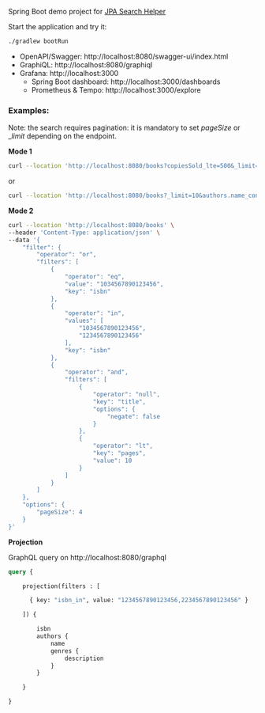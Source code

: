 Spring Boot demo project for [JPA Search Helper](https://github.com/biagioT/jpa-search-helper/tree/main)


Start the application and try it:
```bash
./gradlew bootRun
```

- OpenAPI/Swagger: http://localhost:8080/swagger-ui/index.html
- GraphiQL: http://localhost:8080/graphiql
- Grafana: http://localhost:3000
  - Spring Boot dashboard: http://localhost:3000/dashboards
  - Prometheus & Tempo: http://localhost:3000/explore

### Examples:
Note: the search requires pagination: it is mandatory to set _pageSize_ or __limit_ depending on the endpoint.

**Mode 1**

```bash
curl --location 'http://localhost:8080/books?copiesSold_lte=500&_limit=10'
```

or 

```bash
curl --location 'http://localhost:8080/books?_limit=10&authors.name_contains=John'
```

**Mode 2**
```bash
curl --location 'http://localhost:8080/books' \
--header 'Content-Type: application/json' \
--data '{
    "filter": {
        "operator": "or",
        "filters": [
            {
                "operator": "eq",
                "value": "1034567890123456",
                "key": "isbn"
            },
            {
                "operator": "in",
                "values": [
                    "1034567890123456",
                    "1234567890123456"
                ],
                "key": "isbn"
            },
            {
                "operator": "and",
                "filters": [
                    {
                        "operator": "null",
                        "key": "title",
                        "options": {
                            "negate": false
                        }
                    },
                    {
                        "operator": "lt",
                        "key": "pages",
                        "value": 10
                    }
                ]
            }
        ]
    },
    "options": {
        "pageSize": 4
    }
}'
```

**Projection**

GraphQL query on http://localhost:8080/graphql

```graphql
query {

    projection(filters : [

      { key: "isbn_in", value: "1234567890123456,2234567890123456" }

    ]) {

        isbn
        authors {
            name
            genres {
                description
            }
        }

    }

}
```